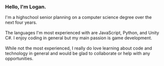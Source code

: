 ### Hello, I'm Logan.
I'm a highschool senior planning on a computer science degree over the next four years.
<br>
<br>
The languages I'm most experienced with are JavaScript, Python, and Unity C#. I enjoy coding in general but my main passion is game development.
<br>
<br>
While not the most experienced, I really do love learning about code and technology in general and would be glad to collaborate or help with any opportunities.

<!--
**cleverusername82/cleverusername82** is a ✨ _special_ ✨ repository because its `README.md` (this file) appears on your GitHub profile.

Here are some ideas to get you started:

- 🔭 I’m currently working on ...
- 🌱 I’m currently learning ...
- 👯 I’m looking to collaborate on ...
- 🤔 I’m looking for help with ...
- 💬 Ask me about ...
- 📫 How to reach me: ...
- 😄 Pronouns: ...
- ⚡ Fun fact: ...
-->
